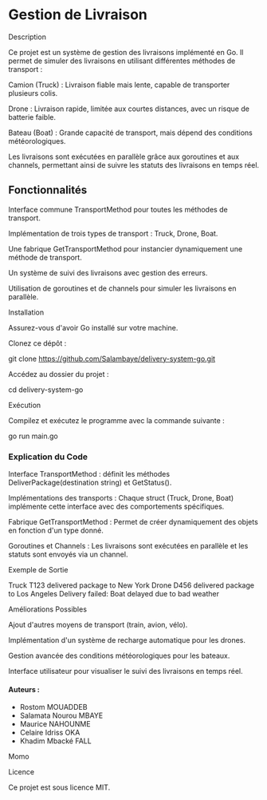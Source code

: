 # Gestion de Livraison

Description

Ce projet est un système de gestion des livraisons implémenté en Go. Il permet de simuler des livraisons en utilisant différentes méthodes de transport :

Camion (Truck) : Livraison fiable mais lente, capable de transporter plusieurs colis.

Drone : Livraison rapide, limitée aux courtes distances, avec un risque de batterie faible.

Bateau (Boat) : Grande capacité de transport, mais dépend des conditions météorologiques.

Les livraisons sont exécutées en parallèle grâce aux goroutines et aux channels, permettant ainsi de suivre les statuts des livraisons en temps réel.

## Fonctionnalités

Interface commune TransportMethod pour toutes les méthodes de transport.

Implémentation de trois types de transport : Truck, Drone, Boat.

Une fabrique GetTransportMethod pour instancier dynamiquement une méthode de transport.

Un système de suivi des livraisons avec gestion des erreurs.

Utilisation de goroutines et de channels pour simuler les livraisons en parallèle.

Installation

Assurez-vous d'avoir Go installé sur votre machine.

Clonez ce dépôt :

git clone https://github.com/Salambaye/delivery-system-go.git

Accédez au dossier du projet :

cd delivery-system-go

Exécution

Compilez et exécutez le programme avec la commande suivante :

go run main.go

### Explication du Code

Interface TransportMethod : définit les méthodes DeliverPackage(destination string) et GetStatus().

Implémentations des transports : Chaque struct (Truck, Drone, Boat) implémente cette interface avec des comportements spécifiques.

Fabrique GetTransportMethod : Permet de créer dynamiquement des objets en fonction d'un type donné.

Goroutines et Channels : Les livraisons sont exécutées en parallèle et les statuts sont envoyés via un channel.

Exemple de Sortie

Truck T123 delivered package to New York
Drone D456 delivered package to Los Angeles
Delivery failed: Boat delayed due to bad weather

Améliorations Possibles

Ajout d'autres moyens de transport (train, avion, vélo).

Implémentation d'un système de recharge automatique pour les drones.

Gestion avancée des conditions météorologiques pour les bateaux.

Interface utilisateur pour visualiser le suivi des livraisons en temps réel.

#### Auteurs :
- Rostom MOUADDEB
- Salamata Nourou MBAYE
- Maurice NAHOUNME
- Celaire Idriss OKA
- Khadim Mbacké FALL

Momo

Licence

Ce projet est sous licence MIT.

